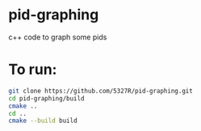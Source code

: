 # pid-graphing
c++ code to graph some pids

# To run:
```bash
git clone https://github.com/5327R/pid-graphing.git
cd pid-graphing/build
cmake ..
cd ..
cmake --build build
```
